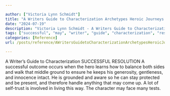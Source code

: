 ```yaml
---

author: ["Victoria Lynn Schmidt"]
title: "A Writers Guide to Characterization Archetypes Heroic Journeys and Other Elements of Dynamic Character Development - part0017_split_005.html"
date: "2024-07-19"
description: "Victoria Lynn Schmidt - A Writers Guide to Characterization Archetypes Heroic Journeys and Other Elements of Dynamic Character Development"
tags: ["successful", "may", "writer", "guide", "characterization", "resolution", "outcome", "occurs", "hero", "learns", "balance", "side", "walk", "middle", "ground", "ensure", "keep", "generosity", "gentleness", "innocence", "intact", "grounded", "aware", "stay", "protected"]
categories: [Reference]
url: /posts/reference/AWritersGuidetoCharacterizationArchetypesHeroicJourneysandOtherElementsofDynamicCharacterDevelopment-part0017split005html

---
```



A Writer’s Guide to Characterization
SUCCESSFUL RESOLUTION
A successful outcome occurs when the hero learns how to balance both sides and walk that middle ground to ensure he keeps his generosity, gentleness, and innocence intact. He is grounded and aware so he can stay protected and be present, and therefore handle anything that may come up. A lot of self-trust is involved in living this way. The character may face many tests.
